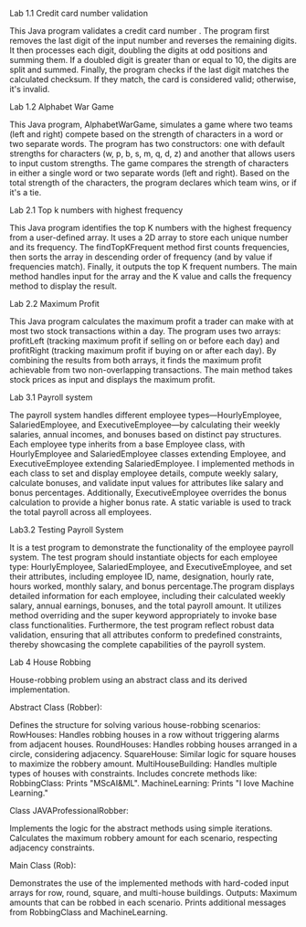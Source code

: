 Lab 1.1 Credit card number validation

This Java program validates a credit card number . The program first removes the last digit of the input number and reverses the remaining digits. It then processes each digit, doubling the digits at odd positions and summing them. If a doubled digit is greater than or equal to 10, the digits are split and summed. Finally, the program checks if the last digit matches the calculated checksum. If they match, the card is considered valid; otherwise, it's invalid.

Lab 1.2 Alphabet War Game

This Java program, AlphabetWarGame, simulates a game where two teams (left and right) compete based on the strength of characters in a word or two separate words. The program has two constructors: one with default strengths for characters (w, p, b, s, m, q, d, z) and another that allows users to input custom strengths. The game compares the strength of characters in either a single word or two separate words (left and right). Based on the total strength of the characters, the program declares which team wins, or if it's a tie.

Lab 2.1 Top k numbers with highest frequency

This Java program identifies the top K numbers with the highest frequency from a user-defined array. It uses a 2D array to store each unique number and its frequency. The findTopKFrequent method first counts frequencies, then sorts the array in descending order of frequency (and by value if frequencies match). Finally, it outputs the top K frequent numbers. The main method handles input for the array and the K value and calls the frequency method to display the result.
  
Lab 2.2  Maximum Profit

This Java program calculates the maximum profit a trader can make with at most two stock transactions within a day. The program uses two arrays: profitLeft (tracking maximum profit if selling on or before each day) and profitRight (tracking maximum profit if buying on or after each day). By combining the results from both arrays, it finds the maximum profit achievable from two non-overlapping transactions. The main method takes stock prices as input and displays the maximum profit.


Lab 3.1 Payroll system

The payroll system handles different employee types—HourlyEmployee, SalariedEmployee, and ExecutiveEmployee—by calculating their weekly salaries, annual incomes, and bonuses based on distinct pay structures. Each employee type inherits from a base Employee class, with HourlyEmployee and SalariedEmployee classes extending Employee, and ExecutiveEmployee extending SalariedEmployee. I implemented methods in each class to set and display employee details, compute weekly salary, calculate bonuses, and validate input values for attributes like salary and bonus percentages. Additionally, ExecutiveEmployee overrides the bonus calculation to provide a higher bonus rate. A static variable is used to track the total payroll across all employees.

Lab3.2 Testing Payroll System

It is a test program to demonstrate the functionality of the employee payroll system. The test program should instantiate objects for each employee type: HourlyEmployee, SalariedEmployee, and ExecutiveEmployee, and set their attributes, including employee ID, name, designation, hourly rate, hours worked, monthly salary, and bonus percentage.The program  displays detailed information for each employee, including their calculated weekly salary, annual earnings, bonuses, and the total payroll amount. It utilizes method overriding and the super keyword appropriately to invoke base class functionalities. Furthermore, the test program reflect robust data validation, ensuring that all attributes conform to predefined constraints, thereby showcasing the complete capabilities of the payroll system.

Lab 4 House Robbing 

House-robbing problem using an abstract class and its derived implementation.

Abstract Class (Robber):

Defines the structure for solving various house-robbing scenarios:
RowHouses: Handles robbing houses in a row without triggering alarms from adjacent houses.
RoundHouses: Handles robbing houses arranged in a circle, considering adjacency.
SquareHouse: Similar logic for square houses to maximize the robbery amount.
MultiHouseBuilding: Handles multiple types of houses with constraints.
Includes concrete methods like:
RobbingClass: Prints "MScAI&ML".
MachineLearning: Prints "I love Machine Learning."

Class JAVAProfessionalRobber:

Implements the logic for the abstract methods using simple iterations.
Calculates the maximum robbery amount for each scenario, respecting adjacency constraints.

Main Class (Rob):

Demonstrates the use of the implemented methods with hard-coded input arrays for row, round, square, and multi-house buildings.
Outputs:
Maximum amounts that can be robbed in each scenario.
Prints additional messages from RobbingClass and MachineLearning.
